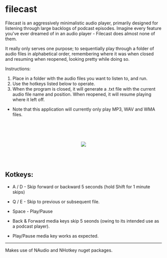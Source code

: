 # filecast

Filecast is an aggressively minimalistic audio player, primarily designed for listening through large backlogs of podcast episodes. Imagine every feature you've ever dreamed of in an audio player - Filecast does almost none of them.

It really only serves one purpose; to sequentially play through a folder of audio files in alphabetical order, remembering where it was when closed and resuming when reopened, looking pretty while doing so.

Instructions:
1) Place in a folder with the audio files you want to listen to, and run.
3) Use the hotkeys listed below to operate.
2) When the program is closed, it will generate a .txt file with the current audio file name and position. When reopened, it will resume playing where it left off.

-	Note that this application will currently only play MP3, WAV and WMA files.

<br><br><br>
<p align="center">
<img src="https://user-images.githubusercontent.com/29918840/235314267-71107691-68c8-47bd-92ee-509e1921710a.png">
</p>
<br><br>

## Kotkeys:
- A / D - Skip forward or backward 5 seconds (hold Shift for 1 minute skips)
- Q / E - Skip to previous or subsequent file.
- Space - Play/Pause

- Back & Forward media keys skip 5 seonds (owing to its intended use as a podcast player).
- Play/Pause media key works as expected.

_____________

Makes use of NAudio and NHotkey nuget packages.
